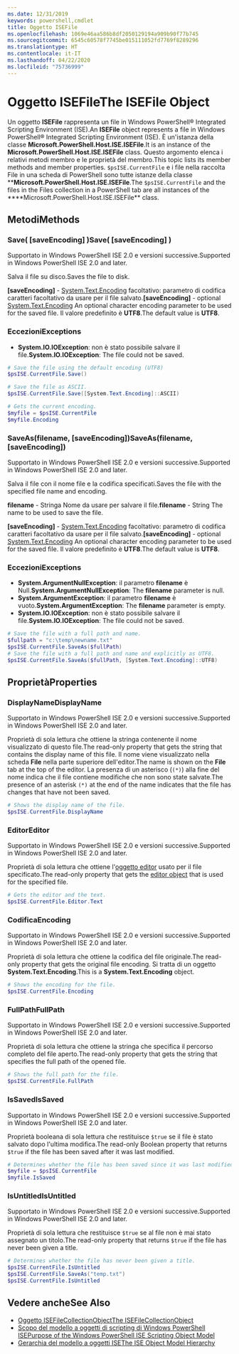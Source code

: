 ```yaml
---
ms.date: 12/31/2019
keywords: powershell,cmdlet
title: Oggetto ISEFile
ms.openlocfilehash: 1069e46aa586b8df2050129194a909b90f77b745
ms.sourcegitcommit: 6545c60578f7745be015111052fd7769f8289296
ms.translationtype: HT
ms.contentlocale: it-IT
ms.lasthandoff: 04/22/2020
ms.locfileid: "75736999"
---
```

# <a name="the-isefile-object"></a><span data-ttu-id="21f6a-103">Oggetto ISEFile</span><span class="sxs-lookup"><span data-stu-id="21f6a-103">The ISEFile Object</span></span>

<span data-ttu-id="21f6a-104">Un oggetto **ISEFile** rappresenta un file in Windows PowerShell® Integrated Scripting Environment (ISE).</span><span class="sxs-lookup"><span data-stu-id="21f6a-104">An **ISEFile** object represents a file in Windows PowerShell® Integrated Scripting Environment (ISE).</span></span> <span data-ttu-id="21f6a-105">È un'istanza della classe **Microsoft.PowerShell.Host.ISE.ISEFile**.</span><span class="sxs-lookup"><span data-stu-id="21f6a-105">It is an instance of the **Microsoft.PowerShell.Host.ISE.ISEFile** class.</span></span> <span data-ttu-id="21f6a-106">Questo argomento elenca i relativi metodi membro e le proprietà del membro.</span><span class="sxs-lookup"><span data-stu-id="21f6a-106">This topic lists its member methods and member properties.</span></span> <span data-ttu-id="21f6a-107">`$psISE.CurrentFile` e i file nella raccolta File in una scheda di PowerShell sono tutte istanze della classe \*\***Microsoft.PowerShell.Host.ISE.ISEFile**.</span><span class="sxs-lookup"><span data-stu-id="21f6a-107">The `$psISE.CurrentFile` and the files in the Files collection in a PowerShell tab are all instances of the \*\*\*\*Microsoft.PowerShell.Host.ISE.ISEFile\*\* class.</span></span>

## <a name="methods"></a><span data-ttu-id="21f6a-108">Metodi</span><span class="sxs-lookup"><span data-stu-id="21f6a-108">Methods</span></span>

### <a name="save-saveencoding-"></a><span data-ttu-id="21f6a-109">Save\( \[saveEncoding\] \)</span><span class="sxs-lookup"><span data-stu-id="21f6a-109">Save\( \[saveEncoding\] \)</span></span>

<span data-ttu-id="21f6a-110">Supportato in Windows PowerShell ISE 2.0 e versioni successive.</span><span class="sxs-lookup"><span data-stu-id="21f6a-110">Supported in Windows PowerShell ISE 2.0 and later.</span></span>

<span data-ttu-id="21f6a-111">Salva il file su disco.</span><span class="sxs-lookup"><span data-stu-id="21f6a-111">Saves the file to disk.</span></span>

<span data-ttu-id="21f6a-112">**\[saveEncoding\]** - [System.Text.Encoding](https://msdn.microsoft.com/library/system.text.encoding.aspx) facoltativo: parametro di codifica caratteri facoltativo da usare per il file salvato.</span><span class="sxs-lookup"><span data-stu-id="21f6a-112">**\[saveEncoding\]** - optional [System.Text.Encoding](https://msdn.microsoft.com/library/system.text.encoding.aspx) An optional character encoding parameter to be used for the saved file.</span></span> <span data-ttu-id="21f6a-113">Il valore predefinito è **UTF8**.</span><span class="sxs-lookup"><span data-stu-id="21f6a-113">The default value is **UTF8**.</span></span>

### <a name="exceptions"></a><span data-ttu-id="21f6a-114">Eccezioni</span><span class="sxs-lookup"><span data-stu-id="21f6a-114">Exceptions</span></span>

- <span data-ttu-id="21f6a-115">**System.IO.IOException**: non è stato possibile salvare il file.</span><span class="sxs-lookup"><span data-stu-id="21f6a-115">**System.IO.IOException**: The file could not be saved.</span></span>

```powershell
# Save the file using the default encoding (UTF8)
$psISE.CurrentFile.Save()

# Save the file as ASCII.
$psISE.CurrentFile.Save([System.Text.Encoding]::ASCII)

# Gets the current encoding.
$myfile = $psISE.CurrentFile
$myfile.Encoding
```

### <a name="saveasfilename-saveencoding"></a><span data-ttu-id="21f6a-116">SaveAs\(filename, \[saveEncoding\]\)</span><span class="sxs-lookup"><span data-stu-id="21f6a-116">SaveAs\(filename, \[saveEncoding\]\)</span></span>

<span data-ttu-id="21f6a-117">Supportato in Windows PowerShell ISE 2.0 e versioni successive.</span><span class="sxs-lookup"><span data-stu-id="21f6a-117">Supported in Windows PowerShell ISE 2.0 and later.</span></span>

<span data-ttu-id="21f6a-118">Salva il file con il nome file e la codifica specificati.</span><span class="sxs-lookup"><span data-stu-id="21f6a-118">Saves the file with the specified file name and encoding.</span></span>

<span data-ttu-id="21f6a-119">**filename** - Stringa Nome da usare per salvare il file.</span><span class="sxs-lookup"><span data-stu-id="21f6a-119">**filename** - String The name to be used to save the file.</span></span>

<span data-ttu-id="21f6a-120">**\[saveEncoding\]** - [System.Text.Encoding](https://msdn.microsoft.com/library/system.text.encoding.aspx) facoltativo: parametro di codifica caratteri facoltativo da usare per il file salvato.</span><span class="sxs-lookup"><span data-stu-id="21f6a-120">**\[saveEncoding\]** - optional [System.Text.Encoding](https://msdn.microsoft.com/library/system.text.encoding.aspx) An optional character encoding parameter to be used for the saved file.</span></span> <span data-ttu-id="21f6a-121">Il valore predefinito è **UTF8**.</span><span class="sxs-lookup"><span data-stu-id="21f6a-121">The default value is **UTF8**.</span></span>

### <a name="exceptions"></a><span data-ttu-id="21f6a-122">Eccezioni</span><span class="sxs-lookup"><span data-stu-id="21f6a-122">Exceptions</span></span>

- <span data-ttu-id="21f6a-123">**System.ArgumentNullException**: il parametro **filename** è Null.</span><span class="sxs-lookup"><span data-stu-id="21f6a-123">**System.ArgumentNullException**: The **filename** parameter is null.</span></span>
- <span data-ttu-id="21f6a-124">**System.ArgumentException**: il parametro **filename** è vuoto.</span><span class="sxs-lookup"><span data-stu-id="21f6a-124">**System.ArgumentException**: The **filename** parameter is empty.</span></span>
- <span data-ttu-id="21f6a-125">**System.IO.IOException**: non è stato possibile salvare il file.</span><span class="sxs-lookup"><span data-stu-id="21f6a-125">**System.IO.IOException**: The file could not be saved.</span></span>

```powershell
# Save the file with a full path and name.
$fullpath = "c:\temp\newname.txt"
$psISE.CurrentFile.SaveAs($fullPath)
# Save the file with a full path and name and explicitly as UTF8.
$psISE.CurrentFile.SaveAs($fullPath, [System.Text.Encoding]::UTF8)
```

## <a name="properties"></a><span data-ttu-id="21f6a-126">Proprietà</span><span class="sxs-lookup"><span data-stu-id="21f6a-126">Properties</span></span>

### <a name="displayname"></a><span data-ttu-id="21f6a-127">DisplayName</span><span class="sxs-lookup"><span data-stu-id="21f6a-127">DisplayName</span></span>

<span data-ttu-id="21f6a-128">Supportato in Windows PowerShell ISE 2.0 e versioni successive.</span><span class="sxs-lookup"><span data-stu-id="21f6a-128">Supported in Windows PowerShell ISE 2.0 and later.</span></span>

<span data-ttu-id="21f6a-129">Proprietà di sola lettura che ottiene la stringa contenente il nome visualizzato di questo file.</span><span class="sxs-lookup"><span data-stu-id="21f6a-129">The read-only property that gets the string that contains the display name of this file.</span></span> <span data-ttu-id="21f6a-130">Il nome viene visualizzato nella scheda **File** nella parte superiore dell'editor.</span><span class="sxs-lookup"><span data-stu-id="21f6a-130">The name is shown on the **File** tab at the top of the editor.</span></span> <span data-ttu-id="21f6a-131">La presenza di un asterisco (`(*)`) alla fine del nome indica che il file contiene modifiche che non sono state salvate.</span><span class="sxs-lookup"><span data-stu-id="21f6a-131">The presence of an asterisk `(*)` at the end of the name indicates that the file has changes that have not been saved.</span></span>

```powershell
# Shows the display name of the file.
$psISE.CurrentFile.DisplayName
```

### <a name="editor"></a><span data-ttu-id="21f6a-132">Editor</span><span class="sxs-lookup"><span data-stu-id="21f6a-132">Editor</span></span>

<span data-ttu-id="21f6a-133">Supportato in Windows PowerShell ISE 2.0 e versioni successive.</span><span class="sxs-lookup"><span data-stu-id="21f6a-133">Supported in Windows PowerShell ISE 2.0 and later.</span></span>

<span data-ttu-id="21f6a-134">Proprietà di sola lettura che ottiene l'[oggetto editor](The-ISEEditor-Object.md) usato per il file specificato.</span><span class="sxs-lookup"><span data-stu-id="21f6a-134">The read-only property that gets the [editor object](The-ISEEditor-Object.md) that is used for the specified file.</span></span>

```powershell
# Gets the editor and the text.
$psISE.CurrentFile.Editor.Text
```

### <a name="encoding"></a><span data-ttu-id="21f6a-135">Codifica</span><span class="sxs-lookup"><span data-stu-id="21f6a-135">Encoding</span></span>

<span data-ttu-id="21f6a-136">Supportato in Windows PowerShell ISE 2.0 e versioni successive.</span><span class="sxs-lookup"><span data-stu-id="21f6a-136">Supported in Windows PowerShell ISE 2.0 and later.</span></span>

<span data-ttu-id="21f6a-137">Proprietà di sola lettura che ottiene la codifica del file originale.</span><span class="sxs-lookup"><span data-stu-id="21f6a-137">The read-only property that gets the original file encoding.</span></span> <span data-ttu-id="21f6a-138">Si tratta di un oggetto **System.Text.Encoding**.</span><span class="sxs-lookup"><span data-stu-id="21f6a-138">This is a **System.Text.Encoding** object.</span></span>

```powershell
# Shows the encoding for the file.
$psISE.CurrentFile.Encoding
```

### <a name="fullpath"></a><span data-ttu-id="21f6a-139">FullPath</span><span class="sxs-lookup"><span data-stu-id="21f6a-139">FullPath</span></span>

<span data-ttu-id="21f6a-140">Supportato in Windows PowerShell ISE 2.0 e versioni successive.</span><span class="sxs-lookup"><span data-stu-id="21f6a-140">Supported in Windows PowerShell ISE 2.0 and later.</span></span>

<span data-ttu-id="21f6a-141">Proprietà di sola lettura che ottiene la stringa che specifica il percorso completo del file aperto.</span><span class="sxs-lookup"><span data-stu-id="21f6a-141">The read-only property that gets the string that specifies the full path of the opened file.</span></span>

```powershell
# Shows the full path for the file.
$psISE.CurrentFile.FullPath
```

### <a name="issaved"></a><span data-ttu-id="21f6a-142">IsSaved</span><span class="sxs-lookup"><span data-stu-id="21f6a-142">IsSaved</span></span>

<span data-ttu-id="21f6a-143">Supportato in Windows PowerShell ISE 2.0 e versioni successive.</span><span class="sxs-lookup"><span data-stu-id="21f6a-143">Supported in Windows PowerShell ISE 2.0 and later.</span></span>

<span data-ttu-id="21f6a-144">Proprietà booleana di sola lettura che restituisce `$true` se il file è stato salvato dopo l'ultima modifica.</span><span class="sxs-lookup"><span data-stu-id="21f6a-144">The read-only Boolean property that returns `$true` if the file has been saved after it was last modified.</span></span>

```powershell
# Determines whether the file has been saved since it was last modified.
$myfile = $psISE.CurrentFile
$myfile.IsSaved
```

### <a name="isuntitled"></a><span data-ttu-id="21f6a-145">IsUntitled</span><span class="sxs-lookup"><span data-stu-id="21f6a-145">IsUntitled</span></span>

<span data-ttu-id="21f6a-146">Supportato in Windows PowerShell ISE 2.0 e versioni successive.</span><span class="sxs-lookup"><span data-stu-id="21f6a-146">Supported in Windows PowerShell ISE 2.0 and later.</span></span>

<span data-ttu-id="21f6a-147">Proprietà di sola lettura che restituisce `$true` se al file non è mai stato assegnato un titolo.</span><span class="sxs-lookup"><span data-stu-id="21f6a-147">The read-only property that returns `$true` if the file has never been given a title.</span></span>

```powershell
# Determines whether the file has never been given a title.
$psISE.CurrentFile.IsUntitled
$psISE.CurrentFile.SaveAs("temp.txt")
$psISE.CurrentFile.IsUntitled
```

## <a name="see-also"></a><span data-ttu-id="21f6a-148">Vedere anche</span><span class="sxs-lookup"><span data-stu-id="21f6a-148">See Also</span></span>

- [<span data-ttu-id="21f6a-149">Oggetto ISEFileCollectionObject</span><span class="sxs-lookup"><span data-stu-id="21f6a-149">The ISEFileCollectionObject</span></span>](The-ISEFileCollection-Object.md)
- [<span data-ttu-id="21f6a-150">Scopo del modello a oggetti di scripting di Windows PowerShell ISE</span><span class="sxs-lookup"><span data-stu-id="21f6a-150">Purpose of the Windows PowerShell ISE Scripting Object Model</span></span>](Purpose-of-the-Windows-PowerShell-ISE-Scripting-Object-Model.md)
- [<span data-ttu-id="21f6a-151">Gerarchia del modello a oggetti ISE</span><span class="sxs-lookup"><span data-stu-id="21f6a-151">The ISE Object Model Hierarchy</span></span>](The-ISE-Object-Model-Hierarchy.md)
